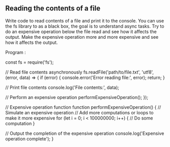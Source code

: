 ## Reading the contents of a file

Write code to read contents of a file and print it to the console. 
You can use the fs library to as a black box, the goal is to understand async tasks. 
Try to do an expensive operation below the file read and see how it affects the output. 
Make the expensive operation more and more expensive and see how it affects the output. 

Program :

const fs = require('fs');

// Read file contents asynchronously
fs.readFile('path/to/file.txt', 'utf8', (error, data) => {
  if (error) {
    console.error('Error reading file:', error);
    return;
  }

  // Print file contents
  console.log('File contents:', data);

  // Perform an expensive operation
  performExpensiveOperation();
});

// Expensive operation function
function performExpensiveOperation() {
  // Simulate an expensive operation
  // Add more computations or loops to make it more expensive
  for (let i = 0; i < 100000000; i++) {
    // Do some computation
  }

  // Output the completion of the expensive operation
  console.log('Expensive operation complete');
}
